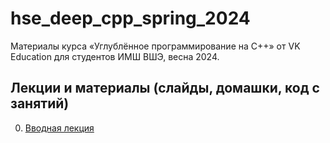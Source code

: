 # hse_deep_cpp_spring_2024

Материалы курса «Углублённое программирование на C++» от VK Education для студентов ИМШ ВШЭ, весна 2024.

## Лекции и материалы (слайды, домашки, код с занятий)
00. [Вводная лекция](lesson-00)
